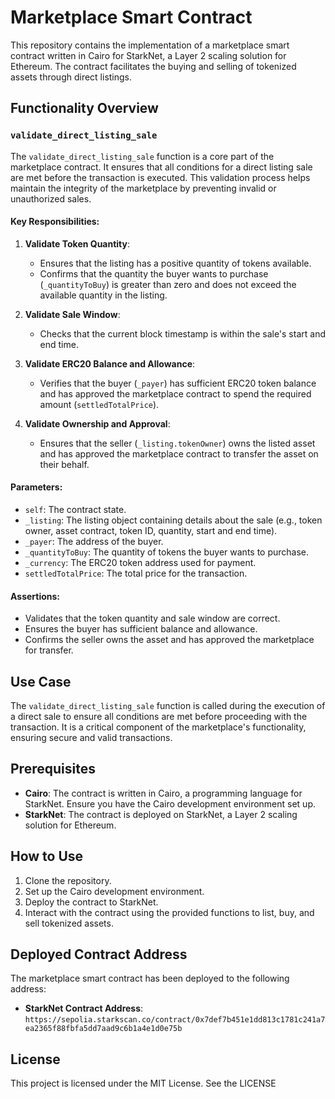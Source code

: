 # Marketplace Smart Contract

This repository contains the implementation of a marketplace smart contract written in Cairo for StarkNet, a Layer 2 scaling solution for Ethereum. The contract facilitates the buying and selling of tokenized assets through direct listings.

## Functionality Overview

### `validate_direct_listing_sale`

The `validate_direct_listing_sale` function is a core part of the marketplace contract. It ensures that all conditions for a direct listing sale are met before the transaction is executed. This validation process helps maintain the integrity of the marketplace by preventing invalid or unauthorized sales.

#### Key Responsibilities:
1. **Validate Token Quantity**:
   - Ensures that the listing has a positive quantity of tokens available.
   - Confirms that the quantity the buyer wants to purchase (`_quantityToBuy`) is greater than zero and does not exceed the available quantity in the listing.

2. **Validate Sale Window**:
   - Checks that the current block timestamp is within the sale's start and end time.

3. **Validate ERC20 Balance and Allowance**:
   - Verifies that the buyer (`_payer`) has sufficient ERC20 token balance and has approved the marketplace contract to spend the required amount (`settledTotalPrice`).

4. **Validate Ownership and Approval**:
   - Ensures that the seller (`_listing.tokenOwner`) owns the listed asset and has approved the marketplace contract to transfer the asset on their behalf.

#### Parameters:
- `self`: The contract state.
- `_listing`: The listing object containing details about the sale (e.g., token owner, asset contract, token ID, quantity, start and end time).
- `_payer`: The address of the buyer.
- `_quantityToBuy`: The quantity of tokens the buyer wants to purchase.
- `_currency`: The ERC20 token address used for payment.
- `settledTotalPrice`: The total price for the transaction.

#### Assertions:
- Validates that the token quantity and sale window are correct.
- Ensures the buyer has sufficient balance and allowance.
- Confirms the seller owns the asset and has approved the marketplace for transfer.

## Use Case

The `validate_direct_listing_sale` function is called during the execution of a direct sale to ensure all conditions are met before proceeding with the transaction. It is a critical component of the marketplace's functionality, ensuring secure and valid transactions.

## Prerequisites

- **Cairo**: The contract is written in Cairo, a programming language for StarkNet. Ensure you have the Cairo development environment set up.
- **StarkNet**: The contract is deployed on StarkNet, a Layer 2 scaling solution for Ethereum.

## How to Use

1. Clone the repository.
2. Set up the Cairo development environment.
3. Deploy the contract to StarkNet.
4. Interact with the contract using the provided functions to list, buy, and sell tokenized assets.


## Deployed Contract Address

The marketplace smart contract has been deployed to the following address:

- **StarkNet Contract Address**: `https://sepolia.starkscan.co/contract/0x7def7b451e1dd813c1781c241a7ea2365f88fbfa5dd7aad9c6b1a4e1d0e75b`



## License

This project is licensed under the MIT License. See the LICENSE